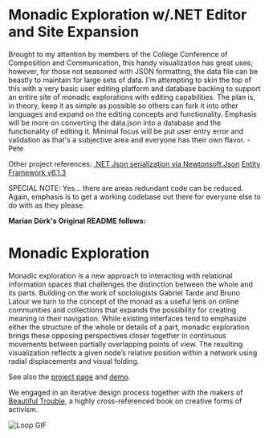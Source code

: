 Monadic Exploration w/.NET Editor and Site Expansion
===================

Brought to my attention by members of the College Conference of Composition and Communication, this handy visualization has great uses; however, for those not seasoned with JSON formatting, the data file can be beastly to maintain for large sets of data.  I'm attempting to skin the top of this with a very basic user editing platform and database backing to support an entire site of monadic explorations with editing capabilities.  The plan is, in theory, keep it as simple as possible so others can fork it into other languages and expand on the editing concepts and functionality.  Emphasis will be more on converting the data.json into a database and the functionality of editing it.  Minimal focus will be put user entry error and validation as that's a subjective area and everyone has their own flavor.  - Pete

Other project references:
[.NET Json serialization via Newtonsoft.Json](https://github.com/JamesNK/Newtonsoft.Json)
[Entity Framework v6.1.3](https://msdn.microsoft.com/en-us/data/ef.aspx)

SPECIAL NOTE: Yes... there are areas redundant code can be reduced.  Again, emphasis is to get a working codebase out there for everyone else to do with as they please.

**Marian Dörk's Original README follows:**

Monadic Exploration
===================

Monadic exploration is a new approach to interacting with relational information spaces that challenges the distinction between the whole and its parts. Building on the work of sociologists Gabriel Tarde and Bruno Latour we turn to the concept of the monad as a useful lens on online communities and collections that expands the possibility for creating meaning in their navigation. While existing interfaces tend to emphasize either the structure of the whole or details of a part, monadic exploration brings these opposing perspectives closer together in continuous movements between partially overlapping points of view. The resulting visualization reflects a given node’s relative position within a network using radial displacements and visual folding.

See also the [project page](http://mariandoerk.de/monadicexploration/) and [demo](http://mariandoerk.de/monadicexploration/demo/).

We engaged in an iterative design process together with the makers of [Beautiful Trouble](http://beautifultrouble.org/), a highly cross-referenced book on creative forms of activism.

![Loop GIF](http://mariandoerk.de/monadicexploration/loop.gif)
